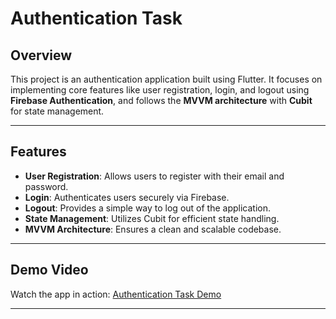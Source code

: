 # Authentication Task

## Overview
This project is an authentication application built using Flutter. It focuses on implementing core features like user registration, login, and logout using **Firebase Authentication**, and follows the **MVVM architecture** with **Cubit** for state management.

---

## Features
- **User Registration**: Allows users to register with their email and password.
- **Login**: Authenticates users securely via Firebase.
- **Logout**: Provides a simple way to log out of the application.
- **State Management**: Utilizes Cubit for efficient state handling.
- **MVVM Architecture**: Ensures a clean and scalable codebase.

---

## Demo Video
Watch the app in action:
[Authentication Task Demo](https://drive.google.com/file/d/1o-ob_kDNhTZ5uLgd6gMuTpbDYvJHTeVm/view?usp=drivesdk)

---
